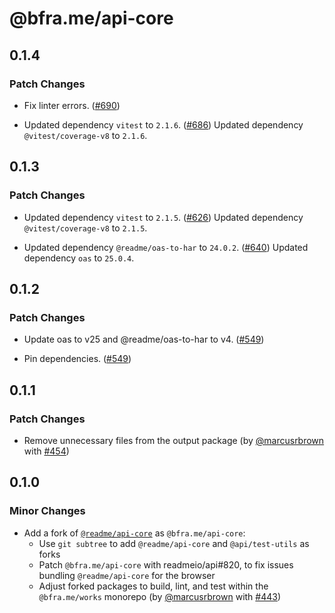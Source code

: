 # @bfra.me/api-core

## 0.1.4
### Patch Changes


- Fix linter errors. ([#690](https://github.com/bfra-me/works/pull/690))


- Updated dependency `vitest` to `2.1.6`. ([#686](https://github.com/bfra-me/works/pull/686))
  Updated dependency `@vitest/coverage-v8` to `2.1.6`.

## 0.1.3
### Patch Changes


- Updated dependency `vitest` to `2.1.5`. ([#626](https://github.com/bfra-me/works/pull/626))
  Updated dependency `@vitest/coverage-v8` to `2.1.5`.

- Updated dependency `@readme/oas-to-har` to `24.0.2`. ([#640](https://github.com/bfra-me/works/pull/640))
  Updated dependency `oas` to `25.0.4`.

## 0.1.2
### Patch Changes


- Update oas to v25 and @readme/oas-to-har to v4. ([#549](https://github.com/bfra-me/works/pull/549))


- Pin dependencies. ([#549](https://github.com/bfra-me/works/pull/549))

## 0.1.1
### Patch Changes



- Remove unnecessary files from the output package (by [@marcusrbrown](https://github.com/marcusrbrown) with [#454](https://github.com/bfra-me/works/pull/454))

## 0.1.0
### Minor Changes



- Add a fork of [`@readme/api-core`](https://github.com/readmeio/api/tree/main/packages/core) as `@bfra.me/api-core`:  
  - Use `git subtree` to add `@readme/api-core` and `@api/test-utils` as forks
  - Patch `@bfra.me/api-core` with readmeio/api#820, to fix issues bundling `@readme/api-core` for the browser
  - Adjust forked packages to build, lint, and test within the `@bfra.me/works` monorepo (by [@marcusrbrown](https://github.com/marcusrbrown) with [#443](https://github.com/bfra-me/works/pull/443))
